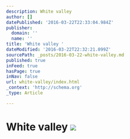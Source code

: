 ```yaml
---
description: White valley
author: []
datePublished: '2016-03-22T22:33:04.984Z'
publisher:
  domain: ''
  name: ''
title: 'White valley '
dateModified: '2016-03-22T22:32:21.099Z'
sourcePath: _posts/2016-03-22-white-valley.md
published: true
inFeed: true
hasPage: true
inNav: false
url: white-valley/index.html
_context: 'http://schema.org'
_type: Article

---
```

# White valley ![](https://the-grid-user-content.s3-us-west-2.amazonaws.com/0b6d4cc9-b678-40fe-b8fd-a1c55069a0ba.png)
